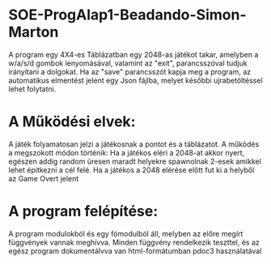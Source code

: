 # SOE-ProgAlap1-Beadando-Simon-Marton

A program egy 4X4-es Táblázatban egy 2048-as játékot takar, amelyben a w/a/s/d gombok lenyomásával, valamint az "exit", parancsszóval tudjuk irányítani a dolgokat.
Ha az "save" parancsszót kapja meg a program, az automatikus elmentést jelent egy Json fájlba, melyet későbbi ujrabetöltéssel lehet folytatni.
# A Működési elvek:

A játék folyamatosan jelzi a játékosnak a pontot  és a táblázatot.
A működés a megszokott módon történik:
Ha a játékos eléri a 2048-at akkor nyert, egészen addig random üresen maradt helyekre spawnolnak 2-esek amikkel lehet építkezni a cél felé.
Ha a játékos a 2048 elérése előtt fut ki a helyből az Game Overt jelent

# A program felépítése:

A program modulokból és egy fómodulból áll, melyben az előre megírt függvények vannak meghívva.
Minden függvény rendelkezik teszttel, és az egész program dokumentálvva van html-formátumban pdoc3 használatával
